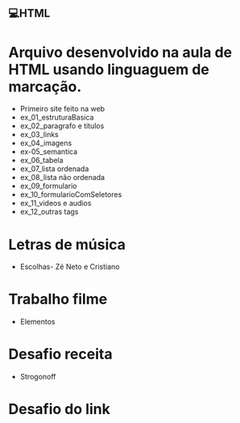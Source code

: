 ## 💻HTML
# Arquivo desenvolvido na aula de HTML usando linguaguem de marcação. 
- Primeiro site feito na web
- ex_01_estruturaBasica
- ex_02_paragrafo e titulos 
- ex_03_links
- ex_04_imagens
- ex-05_semantica
- ex_06_tabela
- ex_07_lista ordenada
- ex_08_lista não ordenada
- ex_09_formulario
- ex_10_formularioComSeletores
- ex_11_videos e audios
- ex_12_outras tags

# Letras de música
- Escolhas- Zé Neto e Cristiano

# Trabalho filme 
- Elementos

# Desafio receita
- Strogonoff

# Desafio do link 

